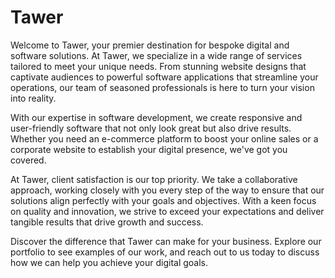 # Tawer

Welcome to Tawer, your premier destination for bespoke digital and software solutions. At Tawer, we specialize in a wide range of services tailored to meet your unique needs. From stunning website designs that captivate audiences to powerful software applications that streamline your operations, our team of seasoned professionals is here to turn your vision into reality.

With our expertise in software development, we create responsive and user-friendly software that not only look great but also drive results. Whether you need an e-commerce platform to boost your online sales or a corporate website to establish your digital presence, we've got you covered.


At Tawer, client satisfaction is our top priority. We take a collaborative approach, working closely with you every step of the way to ensure that our solutions align perfectly with your goals and objectives. With a keen focus on quality and innovation, we strive to exceed your expectations and deliver tangible results that drive growth and success.

Discover the difference that Tawer can make for your business. Explore our portfolio to see examples of our work, and reach out to us today to discuss how we can help you achieve your digital goals.
